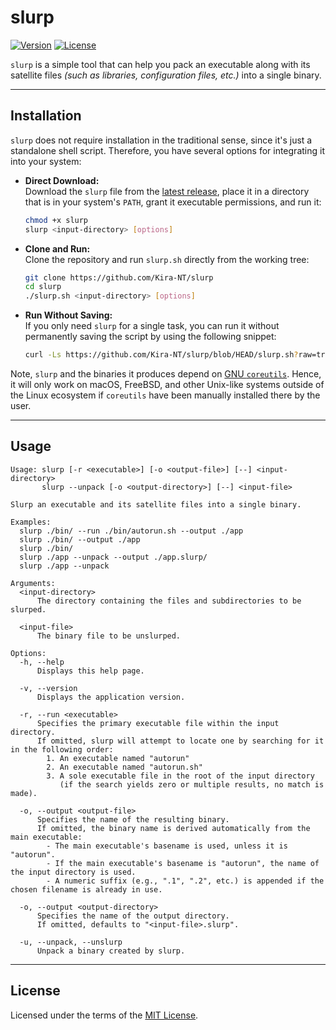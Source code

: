 # slurp

[![Version](https://img.shields.io/github/v/release/Kira-NT/slurp?sort=date&label=version)](https://github.com/Kira-NT/slurp/releases/latest)
[![License](https://img.shields.io/github/license/Kira-NT/slurp?cacheSeconds=36000)](LICENSE.md)

`slurp` is a simple tool that can help you pack an executable along with its satellite files *(such as libraries, configuration files, etc.)* into a single binary.

----

## Installation

`slurp` does not require installation in the traditional sense, since it's just a standalone shell script. Therefore, you have several options for integrating it into your system:

 - **Direct Download:** <br>
   Download the `slurp` file from the [latest release](https://github.com/Kira-NT/slurp/releases/latest), place it in a directory that is in your system's `PATH`, grant it executable permissions, and run it:
   ```sh
   chmod +x slurp
   slurp <input-directory> [options]
   ```

 - **Clone and Run:** <br>
   Clone the repository and run `slurp.sh` directly from the working tree:
   ```sh
   git clone https://github.com/Kira-NT/slurp
   cd slurp
   ./slurp.sh <input-directory> [options]
   ```

 - **Run Without Saving:** <br>
   If you only need `slurp` for a single task, you can run it without permanently saving the script by using the following snippet:
   ```sh
   curl -Ls https://github.com/Kira-NT/slurp/blob/HEAD/slurp.sh?raw=true | bash -s -- <input-directory> [options]
   ```

Note, `slurp` and the binaries it produces depend on [GNU `coreutils`](https://www.gnu.org/software/coreutils/). Hence, it will only work on macOS, FreeBSD, and other Unix-like systems outside of the Linux ecosystem if `coreutils` have been manually installed there by the user.

----

## Usage

```
Usage: slurp [-r <executable>] [-o <output-file>] [--] <input-directory>
       slurp --unpack [-o <output-directory>] [--] <input-file>

Slurp an executable and its satellite files into a single binary.

Examples:
  slurp ./bin/ --run ./bin/autorun.sh --output ./app
  slurp ./bin/ --output ./app
  slurp ./bin/
  slurp ./app --unpack --output ./app.slurp/
  slurp ./app --unpack

Arguments:
  <input-directory>
      The directory containing the files and subdirectories to be slurped.

  <input-file>
      The binary file to be unslurped.

Options:
  -h, --help
      Displays this help page.

  -v, --version
      Displays the application version.

  -r, --run <executable>
      Specifies the primary executable file within the input directory.
      If omitted, slurp will attempt to locate one by searching for it in the following order:
        1. An executable named "autorun"
        2. An executable named "autorun.sh"
        3. A sole executable file in the root of the input directory
           (if the search yields zero or multiple results, no match is made).

  -o, --output <output-file>
      Specifies the name of the resulting binary.
      If omitted, the binary name is derived automatically from the main executable:
        - The main executable's basename is used, unless it is "autorun".
        - If the main executable's basename is "autorun", the name of the input directory is used.
        - A numeric suffix (e.g., ".1", ".2", etc.) is appended if the chosen filename is already in use.

  -o, --output <output-directory>
      Specifies the name of the output directory.
      If omitted, defaults to "<input-file>.slurp".

  -u, --unpack, --unslurp
      Unpack a binary created by slurp.
```

----

## License

Licensed under the terms of the [MIT License](LICENSE.md).
